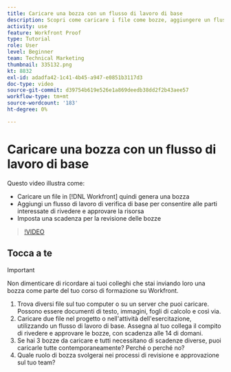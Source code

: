 ```yaml
---
title: Caricare una bozza con un flusso di lavoro di base
description: Scopri come caricare i file come bozze, aggiungere un flusso di lavoro di bozza di base per la revisione e l’approvazione delle parti interessate e impostare le scadenze per la revisione delle bozze in [!DNL Workfront].
activity: use
feature: Workfront Proof
type: Tutorial
role: User
level: Beginner
team: Technical Marketing
thumbnail: 335132.png
kt: 8832
exl-id: adadfa42-1c41-4b45-a947-e0851b3117d3
doc-type: video
source-git-commit: d39754b619e526e1a869deedb38dd2f2b43aee57
workflow-type: tm+mt
source-wordcount: '183'
ht-degree: 0%

---
```


# Caricare una bozza con un flusso di lavoro di base

Questo video illustra come:

* Caricare un file in [!DNL Workfront] quindi genera una bozza
* Aggiungi un flusso di lavoro di verifica di base per consentire alle parti interessate di rivedere e approvare la risorsa
* Imposta una scadenza per la revisione delle bozze

>[!VIDEO](https://video.tv.adobe.com/v/335132/?quality=12)

## Tocca a te

>[!IMPORTANT]
>
>Non dimenticare di ricordare ai tuoi colleghi che stai inviando loro una bozza come parte del tuo corso di formazione su Workfront.


1. Trova diversi file sul tuo computer o su un server che puoi caricare. Possono essere documenti di testo, immagini, fogli di calcolo e così via.
1. Caricare due file nel progetto o nell&#39;attività dell&#39;esercitazione, utilizzando un flusso di lavoro di base. Assegna al tuo collega il compito di rivedere e approvare le bozze, con scadenza alle 14 di domani.
1. Se hai 3 bozze da caricare e tutti necessitano di scadenze diverse, puoi caricarle tutte contemporaneamente? Perché o perché no?
1. Quale ruolo di bozza svolgerai nei processi di revisione e approvazione sul tuo team?

<!--
## Learn more
* Supported proofing file types
* Configure a proof
-->

<!--
## Guides
* Plan a basic workflow worksheet
* Upload proofs in Workfront
-->
